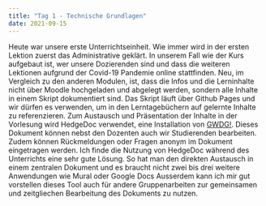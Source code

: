 ```yaml
---
title: "Tag 1 - Technische Grundlagen"
date: 2021-09-15
---
```


Heute war unsere erste Unterrichtseinheit. Wie immer wird in der ersten Lektion zuerst das Administrative geklärt. In unserem Fall wie der Kurs aufgebaut ist, wer unsere Dozierenden sind und dass die weiteren Lektionen aufgrund der Covid-19 Pandemie online stattfinden. Neu, im Vergleich zu den anderen Modulen, ist, dass die Infos und die Lerninhalte nicht über Moodle hochgeladen und abgelegt werden, sondern alle Inhalte in einem Skript dokumentiert sind. Das Skript läuft über Github Pages und wir dürfen es verwenden, um in den Lerntagebüchern auf gelernte Inhalte zu referenzieren.
Zum Austausch und Präsentation der Inhalte in der Vorlesung wird HedgeDoc verwendet, eine Installation von [GWDG!](https://pad.gwdg.de/). Dieses Dokument können nebst den Dozenten auch wir Studierenden bearbeiten. Zudem können Rückmeldungen oder Fragen anonym im Dokument eingetragen werden. Ich finde die Nutzung von HedgeDoc während des Unterrichts eine sehr gute Lösung. So hat man den direkten Austausch in einem zentralen Dokument und es braucht nicht zwei bis drei weitere Anwendungen wie Mural oder Google Docs Ausserdem kann ich mir gut vorstellen dieses Tool auch für andere Gruppenarbeiten zur gemeinsamen und zeitgliechen Bearbeitung des Dokuments zu nutzen. 


 

